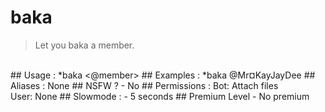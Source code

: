 # baka

> Let you baka a member.

<br>
## Usage :
*baka <@member>
## Examples :
*baka @Mr¤KayJayDee
## Aliases :
None
## NSFW ?
- No
## Permissions :
Bot: Attach files
<br>
User: None
## Slowmode :
- 5 seconds
## Premium Level
- No premium